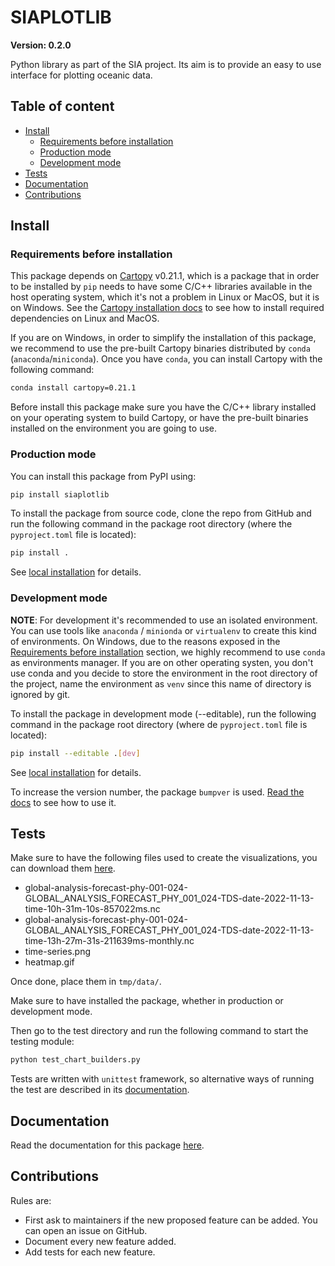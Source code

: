 # SIAPLOTLIB

**Version: 0.2.0**

Python library as part of the SIA project. Its aim is to provide an
easy to use interface for plotting oceanic data.

## Table of content

- [Install](#install)
  - [Requirements before installation](#requirements-before-installation)
  - [Production mode](#production-mode)
  - [Development mode](#development-mode)
- [Tests](#tests)
- [Documentation](#documentation)
- [Contributions](#contributions)

## Install

### Requirements before installation

This package depends on [Cartopy](https://scitools.org.uk/cartopy/docs/latest/) v0.21.1,
which is a package that in order to be installed by `pip` needs to have some C/C++ libraries available in
the host operating system, which it's not a problem in Linux or MacOS, but it is on Windows.
See the [Cartopy installation docs](https://scitools.org.uk/cartopy/docs/latest/installing.html)
to see how to install required dependencies on Linux and MacOS.

If you are on Windows, in order to simplify the installation of this package, we recommend to
use the pre-built Cartopy binaries distributed by `conda` (`anaconda`/`miniconda`). Once you have
`conda`, you can install Cartopy with the following command:

``` bash
conda install cartopy=0.21.1
```

Before install this package make sure you have the C/C++ library installed
on your operating system to build Cartopy, or have the pre-built binaries
installed on the environment you are going to use.

### Production mode

You can install this package from PyPI using:

``` bash
pip install siaplotlib
```

To install the package from source code, clone the repo from GitHub and
run the following command in the package root directory 
(where the `pyproject.toml` file is located):

``` bash
pip install .
```

See [local installation](https://pip.pypa.io/en/stable/topics/local-project-installs/) for details.


### Development mode

**NOTE**: For development it's recommended to use an isolated environment.
You can use tools like `anaconda` / `minionda` or `virtualenv` to create
this kind of environments. On Windows, due to the reasons exposed in the
[Requirements before installation](#requirements-before-installation) section,
we highly recommend to use `conda` as environments manager. If you are on
other operating systen, you don't use conda and you decide to store the
environment in the root directory of the project, name the environment as
`venv` since this name of directory is ignored by git.

To install the package in development mode (--editable), run the following command
in the package root directory (where de `pyproject.toml` file is located):

``` sh
pip install --editable .[dev]
```

See [local installation](https://pip.pypa.io/en/stable/topics/local-project-installs/) for details.

To increase the version number, the package `bumpver` is used.
[Read the docs](https://github.com/mbarkhau/bumpver#reference)
to see how to use it.

## Tests

Make sure to have the following files used to create the visualizations, you can download them
[here](https://drive.google.com/drive/folders/1TTOIBGoP5B0xvj9gcYnuUWBYy3rgmuCx?usp=share_link).

- global-analysis-forecast-phy-001-024-GLOBAL_ANALYSIS_FORECAST_PHY_001_024-TDS-date-2022-11-13-time-10h-31m-10s-857022ms.nc
- global-analysis-forecast-phy-001-024-GLOBAL_ANALYSIS_FORECAST_PHY_001_024-TDS-date-2022-11-13-time-13h-27m-31s-211639ms-monthly.nc
- time-series.png
- heatmap.gif

Once done, place them in `tmp/data/`.

Make sure to have installed the package, whether in production or development mode.

Then go to the test directory and run the following command to start the testing module:

``` sh
python test_chart_builders.py
```

Tests are written with `unittest` framework, so alternative ways of running the
test are described in its [documentation](https://docs.python.org/3/library/unittest.html).

## Documentation

Read the documentation for this package [here](./docs/README.md).

## Contributions

Rules are:

- First ask to maintainers if the new proposed feature can be added. You can open an issue on GitHub.
- Document every new feature added.
- Add tests for each new feature.
